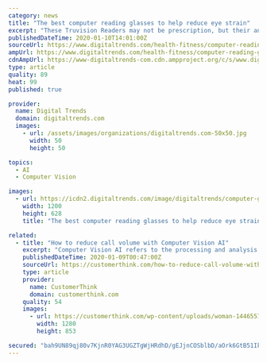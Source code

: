 ```yaml
---
category: news
title: "The best computer reading glasses to help reduce eye strain"
excerpt: "These Truvision Readers may not be prescription, but their anti-reflective coating and blue-tinted lenses will help you filter out blue light and avoid computer vision syndrome without having to go to an eye doctor. If you are already suffering from Presbyopia, these computer reading glasses can also assist with blurred vision caused by too ..."
publishedDateTime: 2020-01-10T14:01:00Z
sourceUrl: https://www.digitaltrends.com/health-fitness/computer-reading-glasses/
ampUrl: https://www.digitaltrends.com/health-fitness/computer-reading-glasses/?amp
cdnAmpUrl: https://www-digitaltrends-com.cdn.ampproject.org/c/s/www.digitaltrends.com/health-fitness/computer-reading-glasses/?amp
type: article
quality: 89
heat: 99
published: true

provider:
  name: Digital Trends
  domain: digitaltrends.com
  images:
    - url: /assets/images/organizations/digitaltrends.com-50x50.jpg
      width: 50
      height: 50

topics:
  - AI
  - Computer Vision

images:
  - url: https://icdn2.digitaltrends.com/image/digitaltrends/computer-glasses-2-1200x630-c-ar1.91.jpg
    width: 1200
    height: 628
    title: "The best computer reading glasses to help reduce eye strain"

related:
  - title: "How to reduce call volume with Computer Vision AI"
    excerpt: "Computer Vision AI refers to the processing and analysis of digital images and videos to automatically understand their meaning and context. It recognizes faces and expressions, helps self-driving cars read traffic signs and avoid pedestrians, and allows factory robots to monitor problems on production lines. It’s important to note that there ..."
    publishedDateTime: 2020-01-09T00:47:00Z
    sourceUrl: https://customerthink.com/how-to-reduce-call-volume-with-computer-vision-ai/
    type: article
    provider:
      name: CustomerThink
      domain: customerthink.com
    quality: 54
    images:
      - url: https://customerthink.com/wp-content/uploads/woman-1446557_1280-pixabay-social-technology-1.jpg
        width: 1280
        height: 853

secured: "bah9UN89qj80v7KjnR0YAG3UGZTgWjHRdhD/gEJjnCOSblbD/aOrk6GtB51IkMElFkUPkWd1RPevv1UXzS4nJI0+OK5qUbF+5FMsjfcEsQiI8TQEBNMllE4jiXtH+jC6uFhNwRdrYbFhlQqorVDEEMMlGfClEnnFFonqj5DN38EgNiNmxMflSTFhjj0/DzNSXEgPqNx9l1tjiagASFRM1oRelsb2yf7DMzjK8nDBKaGaDRf3R8bRBk/PB5hFyKQmkHGekkBIZH1NdXXlfQiVaHukb1xn+NI6Up8ZU9neyjF4vqTX89QPKhENS6hVmH/ZAkrBpsuFd0tEQdTtjP8IpicvK0w7di5K/jiVKjcJ+kDjSUvbuNol3kICi4DC653rxel0iO2BQ7W2CaE3Jl/eVudHLwzyNKTJr2dMEWvZl8Jp2Jaqm/HyQ7fQVHNTwSRHLlizYBucZmrxTNTqWU9cRg==;g8Gzf3m8VZ11y45n3snoHg=="
---
```


